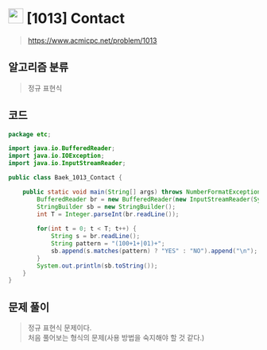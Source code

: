 # <img src="https://d2gd6pc034wcta.cloudfront.net/tier/11.svg" width="30"> [1013] Contact
> https://www.acmicpc.net/problem/1013
## 알고리즘 분류
> 정규 표현식

## 코드
```java
package etc;

import java.io.BufferedReader;
import java.io.IOException;
import java.io.InputStreamReader;

public class Baek_1013_Contact {

	public static void main(String[] args) throws NumberFormatException, IOException {
		BufferedReader br = new BufferedReader(new InputStreamReader(System.in));
		StringBuilder sb = new StringBuilder();
		int T = Integer.parseInt(br.readLine());
		
		for(int t = 0; t < T; t++) {
			String s = br.readLine();
			String pattern = "(100+1+|01)+";
			sb.append(s.matches(pattern) ? "YES" : "NO").append("\n");
		}
		System.out.println(sb.toString());
	}
}
```

## 문제 풀이
> 정규 표현식 문제이다.  
> 처음 풀어보는 형식의 문제(사용 방법을 숙지해야 할 것 같다.)
